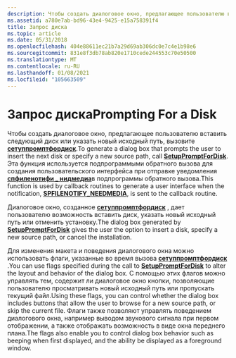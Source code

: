 ```yaml
---
description: Чтобы создать диалоговое окно, предлагающее пользователю вставить следующий диск или указать новый исходный путь, вызовите Сетуппромптфордиск.
ms.assetid: a780e7ab-bd96-43e4-9425-e15a758391f4
title: Запрос диска
ms.topic: article
ms.date: 05/31/2018
ms.openlocfilehash: 404e88611ec21b7a29d69ab306dc0e7c4e1b98e6
ms.sourcegitcommit: 831e8f3db78ab820e1710cede244553c70e50500
ms.translationtype: MT
ms.contentlocale: ru-RU
ms.lasthandoff: 01/08/2021
ms.locfileid: "105663509"
---
```

# <a name="prompting-for-a-disk"></a><span data-ttu-id="f8d8a-103">Запрос диска</span><span class="sxs-lookup"><span data-stu-id="f8d8a-103">Prompting For a Disk</span></span>

<span data-ttu-id="f8d8a-104">Чтобы создать диалоговое окно, предлагающее пользователю вставить следующий диск или указать новый исходный путь, вызовите [**сетуппромптфордиск**](/windows/desktop/api/Setupapi/nf-setupapi-setuppromptfordiska).</span><span class="sxs-lookup"><span data-stu-id="f8d8a-104">To generate a dialog box that prompts the user to insert the next disk or specify a new source path, call [**SetupPromptForDisk**](/windows/desktop/api/Setupapi/nf-setupapi-setuppromptfordiska).</span></span> <span data-ttu-id="f8d8a-105">Эта функция используется подпрограммыми обратного вызова для создания пользовательского интерфейса при отправке уведомления [**спфиленотифи \_ нидмедиа**](spfilenotify-needmedia.md)в подпрограммы обратного вызова.</span><span class="sxs-lookup"><span data-stu-id="f8d8a-105">This function is used by callback routines to generate a user interface when the notification, [**SPFILENOTIFY\_NEEDMEDIA**](spfilenotify-needmedia.md), is sent to the callback routine.</span></span>

<span data-ttu-id="f8d8a-106">Диалоговое окно, созданное [**сетуппромптфордиск**](/windows/desktop/api/Setupapi/nf-setupapi-setuppromptfordiska) , дает пользователю возможность вставить диск, указать новый исходный путь или отменить установку.</span><span class="sxs-lookup"><span data-stu-id="f8d8a-106">The dialog box generated by [**SetupPromptForDisk**](/windows/desktop/api/Setupapi/nf-setupapi-setuppromptfordiska) gives the user the option to insert a disk, specify a new source path, or cancel the installation.</span></span>

<span data-ttu-id="f8d8a-107">Для изменения макета и поведения диалогового окна можно использовать флаги, указанные во время вызова [**сетуппромптфордиск**](/windows/desktop/api/Setupapi/nf-setupapi-setuppromptfordiska) .</span><span class="sxs-lookup"><span data-stu-id="f8d8a-107">You can use flags specified during the call to [**SetupPromptForDisk**](/windows/desktop/api/Setupapi/nf-setupapi-setuppromptfordiska) to alter the layout and behavior of the dialog box.</span></span> <span data-ttu-id="f8d8a-108">С помощью этих флагов можно управлять тем, содержит ли диалоговое окно кнопки, позволяющие пользователю просматривать новый исходный путь или пропускать текущий файл.</span><span class="sxs-lookup"><span data-stu-id="f8d8a-108">Using these flags, you can control whether the dialog box includes buttons that allow the user to browse for a new source path, or skip the current file.</span></span> <span data-ttu-id="f8d8a-109">Флаги также позволяют управлять поведением диалогового окна, например выводом звукового сигнала при первом отображении, а также отображать возможность в виде окна переднего плана.</span><span class="sxs-lookup"><span data-stu-id="f8d8a-109">The flags also enable you to control dialog box behavior such as beeping when first displayed, and the ability be displayed as a foreground window.</span></span>

 

 



